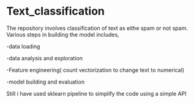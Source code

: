 # Text_classification
The repository  involves classification of text as eithe spam or not spam.
Various steps in building the model includes, 

-data loading 

-data analysis and exploration 

-Feature engineering( count  vectorization to change text to  numerical)

-model building and  evaluation

Still i have used sklearn pipeline to simplify the code using a simple API
